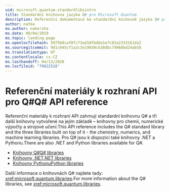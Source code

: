 ```yaml
---
uid: microsoft.quantum.standardlibsintro
title: Standardní knihovna jazyka Q# pro Microsoft Quantum
description: Referenční dokumentace ke standardní knihovně jazyka Q# pro Microsoft Quantum
author: natke
ms.author: nakersha
ms.date: 09/04/2019
ms.topic: landing-page
ms.openlocfilehash: 5975b0caf0fc73ad18fbd8a1e7c82a2333161da2
ms.sourcegitcommit: 9d1c045cf1a2c3e19030cb38dbc7496dbd24ab58
ms.translationtype: HT
ms.contentlocale: cs-CZ
ms.lasthandoff: 04/13/2020
ms.locfileid: "79022518"
---
```

# <a name="q-api-reference"></a><span data-ttu-id="28bea-103">Referenční materiály k rozhraní API pro Q#</span><span class="sxs-lookup"><span data-stu-id="28bea-103">Q# API reference</span></span> #

<span data-ttu-id="28bea-104">Referenční materiály k rozhraní API zahrnují standardní knihovnu Q# a tři další knihovny vytvořené na jejím základě – knihovny pro chemii, numerické výpočty a strojové učení.</span><span class="sxs-lookup"><span data-stu-id="28bea-104">This API reference includes the Q# standard library and the three libraries built on top of it - the chemistry, numerics, and machine learning libraries.</span></span> <span data-ttu-id="28bea-105">Pro Q# jsou k dispozici také knihovny .NET a Pythonu.</span><span class="sxs-lookup"><span data-stu-id="28bea-105">There are also .NET and Python libraries available for Q#.</span></span>

- [<span data-ttu-id="28bea-106">Knihovny Q#</span><span class="sxs-lookup"><span data-stu-id="28bea-106">Q# libraries</span></span>](xref:microsoft.quantum.qsharplibintro)
- [<span data-ttu-id="28bea-107">Knihovny .NET</span><span class="sxs-lookup"><span data-stu-id="28bea-107">.NET libraries</span></span>](xref:microsoft.quantum.dotnetlibsintro)
- [<span data-ttu-id="28bea-108">Knihovny Pythonu</span><span class="sxs-lookup"><span data-stu-id="28bea-108">Python libraries</span></span>](https://docs.microsoft.com/python/qsharp)

<span data-ttu-id="28bea-109">Další informace o knihovnách Q# najdete tady: <xref:microsoft.quantum.libraries>.</span><span class="sxs-lookup"><span data-stu-id="28bea-109">For more information about the Q# libraries, see <xref:microsoft.quantum.libraries>.</span></span>

